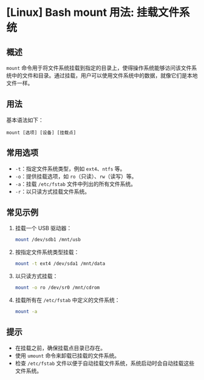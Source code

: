 # [Linux] Bash mount 用法: 挂载文件系统

## 概述
`mount` 命令用于将文件系统挂载到指定的目录上，使得操作系统能够访问该文件系统中的文件和目录。通过挂载，用户可以使用文件系统中的数据，就像它们是本地文件一样。

## 用法
基本语法如下：
```
mount [选项] [设备] [挂载点]
```

## 常用选项
- `-t`：指定文件系统类型，例如 `ext4`、`ntfs` 等。
- `-o`：提供挂载选项，如 `ro`（只读）、`rw`（读写）等。
- `-a`：挂载 `/etc/fstab` 文件中列出的所有文件系统。
- `-r`：以只读方式挂载文件系统。

## 常见示例
1. 挂载一个 USB 驱动器：
   ```bash
   mount /dev/sdb1 /mnt/usb
   ```

2. 按指定文件系统类型挂载：
   ```bash
   mount -t ext4 /dev/sda1 /mnt/data
   ```

3. 以只读方式挂载：
   ```bash
   mount -o ro /dev/sr0 /mnt/cdrom
   ```

4. 挂载所有在 `/etc/fstab` 中定义的文件系统：
   ```bash
   mount -a
   ```

## 提示
- 在挂载之前，确保挂载点目录已存在。
- 使用 `umount` 命令来卸载已挂载的文件系统。
- 检查 `/etc/fstab` 文件以便于自动挂载文件系统，系统启动时会自动挂载这些文件系统。